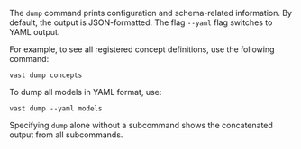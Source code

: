 The `dump` command prints configuration and schema-related information. By
default, the output is JSON-formatted. The flag `--yaml` flag switches to YAML
output.

For example, to see all registered concept definitions, use the following
command:

```
vast dump concepts
```

To dump all models in YAML format, use:

```
vast dump --yaml models
```

Specifying `dump` alone without a subcommand shows the concatenated output from
all subcommands.
